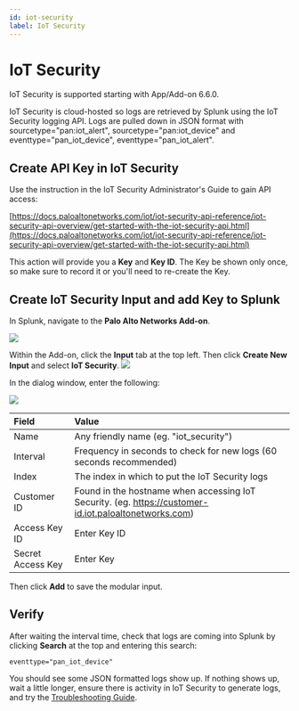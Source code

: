 ```yaml
---
id: iot-security
label: IoT Security
---
```


# IoT Security  

IoT Security is supported starting with App/Add-on 6.6.0.

IoT Security is cloud-hosted so logs are retrieved by Splunk using the IoT Security logging API. Logs are pulled down in JSON format with sourcetype="pan:iot_alert", sourcetype="pan:iot_device" and eventtype="pan_iot_device", eventtype="pan_iot_alert".

## Create API Key in IoT Security

Use the instruction in the IoT Security Administrator's Guide to gain API access:

[https://docs.paloaltonetworks.com/iot/iot-security-api-reference/iot-security-api-overview/get-started-with-the-iot-security-api.html](https://docs.paloaltonetworks.com/iot/iot-security-api-reference/iot-security-api-overview/get-started-with-the-iot-security-api.html)

This action will provide you a **Key** and **Key ID**.  The Key be shown only once, so make sure to record it or you'll need to re-create the Key.

## Create IoT Security Input and add Key to Splunk

In Splunk, navigate to the **Palo Alto Networks Add-on**.

![](/splunk/img/add-on.jpg)

Within the Add-on, click the **Input** tab at the top left.  Then click **Create New Input** and select **IoT Security**.
![](/splunk/img/iot-mod-input.png)


In the dialog window, enter the following:

![](/splunk/img/iot-settings.png)

| Field | Value |
| :--- | :--- |
| Name | Any friendly name (eg. "iot_security") |
| Interval | Frequency in seconds to check for new logs (60 seconds recommended) |
| Index | The index in which to put the IoT Security logs |
| Customer ID | Found in the hostname when accessing IoT Security. (eg. https://customer-id.iot.paloaltonetworks.com) |
| Access Key ID | Enter Key ID |
| Secret Access Key | Enter Key |

Then click **Add** to save the modular input.

## Verify

After waiting the interval time, check that logs are coming into Splunk by clicking **Search** at the top and entering this search:

    eventtype="pan_iot_device"

You should see some JSON formatted logs show up. If nothing shows up, wait a little longer, ensure there is activity in IoT Security to generate logs, and try the [Troubleshooting Guide](troubleshoot.md).